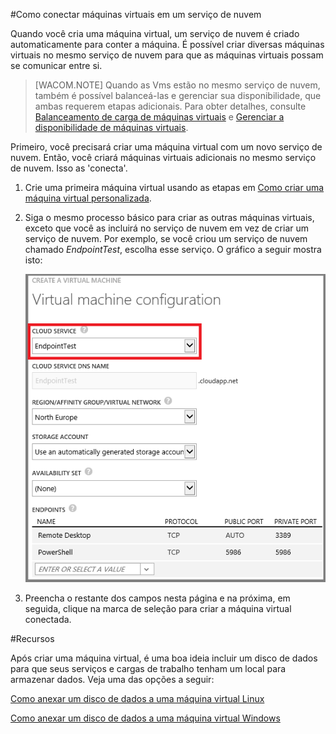 ﻿<properties authors="kathydav" editor="tysonn" manager="timlt" /> 


#Como conectar máquinas virtuais em um serviço de nuvem

Quando você cria uma máquina virtual, um serviço de nuvem é criado automaticamente para conter a máquina. É possível criar diversas máquinas virtuais no mesmo serviço de nuvem para que as máquinas virtuais possam se comunicar entre si. 

> [WACOM.NOTE] Quando as Vms estão no mesmo serviço de nuvem, também é possível balanceá-las e gerenciar sua disponibilidade, que ambas requerem etapas adicionais. Para obter detalhes, consulte [Balanceamento de carga de máquinas virtuais](../../articles/load-balance-virtual-machines/) e [Gerenciar a disponibilidade de máquinas virtuais](../../articles/manage-availability-virtual-machines/). 

Primeiro, você precisará criar uma máquina virtual com um novo serviço de nuvem. Então, você criará máquinas virtuais adicionais no mesmo serviço de nuvem. Isso as 'conecta'. 

1. Crie uma primeira máquina virtual usando as etapas em [Como criar uma máquina virtual personalizada](../../articles/virtual-machines-create-custom/).

2. Siga o mesmo processo básico para criar as outras máquinas virtuais, exceto que você as incluirá no serviço de nuvem em vez de criar um serviço de nuvem. Por exemplo, se você criou um serviço de nuvem chamado *EndpointTest*, escolha esse serviço. O gráfico a seguir mostra isto:

	![Add a virtual machine to an existing cloud service](./media/howto-connect-vm-cloud-service/Connect-VM-to-CS.png)

14. Preencha o restante dos campos nesta página e na próxima, em seguida, clique na marca de seleção para criar a máquina virtual conectada.

#Recursos

Após criar uma máquina virtual, é uma boa ideia incluir um disco de dados para que seus serviços e cargas de trabalho tenham um local para armazenar dados. Veja uma das opções a seguir:

[Como anexar um disco de dados a uma máquina virtual Linux](http://azure.microsoft.com/pt-br/documentation/articles/virtual-machines-linux-how-to-attach-disk/)

[Como anexar um disco de dados a uma máquina virtual Windows](http://azure.microsoft.com/pt-br/documentation/articles/storage-windows-attach-disk/)



<!--HONumber=35.1-->
